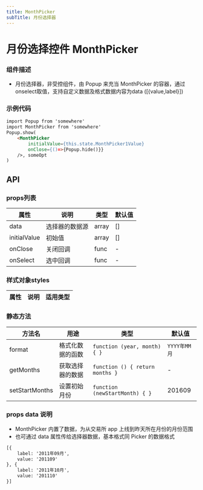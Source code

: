 ```yaml
---
title: MonthPicker
subTitle: 月份选择器
---
```


# 月份选择控件 MonthPicker

### 组件描述
- 月份选择器，非受控组件，由 Popup 来充当 MonthPicker 的容器，通过onselect取值，支持自定义数据及格式数据内容为data ([{value,label}])


### 示例代码

```html
import Popup from 'somewhere'
import MonthPicker from 'somewhere'
Popup.show(
	<MonthPicker
		initialValue={this.state.MonthPicker1Value}
		onClose={()=>{Popup.hide()}}
	/>, someOpt
)
```


## API

### props列表

属性 | 说明 | 类型 | 默认值
----|-----|------|------
| data | 选择器的数据源 | array | [] |
| initialValue | 初始值 | array | [] |
| onClose | 关闭回调 | func | - |
| onSelect | 选中回调 | func | - |

### 样式对象styles

属性 | 说明 | 适用类型
----|-----|------

### 静态方法

方法名 | 用途 | 类型 | 默认值
----|-----|------|----
| format | 格式化数据的函数 | `function (year, month) { }` | `YYYY年MM月`
| getMonths | 获取选择器的数据 | `function () { return months }` | -
| setStartMonths | 设置初始月份 | `function (newStartMonth) { }` |  201609


### props data 说明
+ MonthPicker 内置了数据，为从交易所 app 上线到昨天所在月份的月份范围
+ 也可通过 data 属性传给选择器数据，基本格式同 Picker 的数据格式

```html
[{
	label: '2011年09月',
	value: '201109'
}, {
	label: '2011年10月',
	value: '201110'
}]
```
